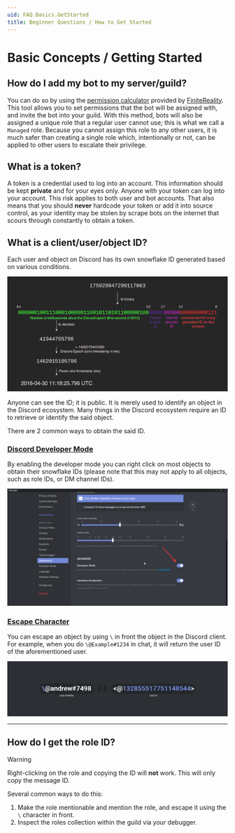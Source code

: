 ```yaml
---
uid: FAQ.Basics.GetStarted
title: Beginner Questions / How to Get Started
---
```


# Basic Concepts / Getting Started

## How do I add my bot to my server/guild?

You can do so by using the [permission calculator] provided
by [FiniteReality].
This tool allows you to set permissions that the bot will be assigned
with, and invite the bot into your guild. With this method, bots will
also be assigned a unique role that a regular user cannot use; this
is what we call a `Managed` role. Because you cannot assign this
role to any other users, it is much safer than creating a single
role which, intentionally or not, can be applied to other users
to escalate their privilege.

[FiniteReality]: https://github.com/FiniteReality/permissions-calculator
[permission calculator]: https://finitereality.github.io/permissions-calculator

## What is a token?

A token is a credential used to log into an account. This information
should be kept **private** and for your eyes only. Anyone with your
token can log into your account. This risk applies to both user
and bot accounts. That also means that you should **never** hardcode
your token or add it into source control, as your identity may be
stolen by scrape bots on the internet that scours through 
constantly to obtain a token.

## What is a client/user/object ID?

Each user and object on Discord has its own snowflake ID generated
based on various conditions.

![Snowflake Generation](images/snowflake.png)

Anyone can see the ID; it is public. It is merely used to
identify an object in the Discord ecosystem. Many things in the
Discord ecosystem require an ID to retrieve or identify the said
object.

There are 2 common ways to obtain the said ID.

### [Discord Developer Mode](#tab/dev-mode)

By enabling the developer mode you can right click on most objects
to obtain their snowflake IDs (please note that this may not apply to
all objects, such as role IDs, or DM channel IDs).

![Developer Mode](images/dev-mode.png)

### [Escape Character](#tab/escape-char)

You can escape an object by using `\` in front the object in the 
Discord client. For example, when you do `\@Example#1234` in chat,
it will return the user ID of the aforementioned user.

![Escaping mentions](images/mention-escape.png)

***

## How do I get the role ID?

> [!WARNING]
> Right-clicking on the role and copying the ID will **not** work.
> This will only copy the message ID.

Several common ways to do this:

1. Make the role mentionable and mention the role, and escape it
  using the `\` character in front.
2. Inspect the roles collection within the guild via your debugger.